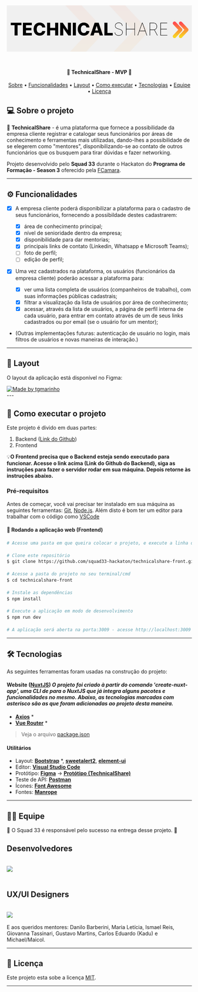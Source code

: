 
<h1 align="center">
    <img alt="TechnicalShare" title="#TechnicalShare" src="./assets/technicalshare-banner.png" style="min-width: 420px; margin: 20px 0"/>
</h1>

<h4 align="center"> 
	🍊 TechnicalShare - MVP 🍊
</h4>

<p align="center">
 <a href="#-sobre-o-projeto">Sobre</a> •
 <a href="#-funcionalidades">Funcionalidades</a> •
 <a href="#-layout">Layout</a> • 
 <a href="#-como-executar-o-projeto">Como executar</a> • 
 <a href="#-tecnologias">Tecnologias</a> • 
 <a href="#-equipe">Equipe</a> • 
 <a href="#user-content--licença">Licença</a>
</p>

## 💻 Sobre o projeto

🍊 **TechnicalShare** - é uma plataforma que fornece a possibilidade da empresa cliente registrar e catalogar seus funcionários por áreas de conhecimento e ferramentas mais utilizadas, dando-lhes a possibilidade de se elegerem como "mentores", disponibilizando-se ao contato de outros funcionários que os busquem para tirar dúvidas e fazer networking.

Projeto desenvolvido pelo **Squad 33** durante o Hackaton do **Programa de Formação - Season 3** oferecido pela [FCamara](https://digital.fcamara.com.br/programadeformacao#).

---

## ⚙️ Funcionalidades

- [x] A empresa cliente poderá disponibilizar a plataforma para o cadastro de seus funcionários, fornecendo a possibildade destes cadastrarem:

  - [x] área de conhecimento principal;
  - [x] nível de senioridade dentro da empresa;
  - [x] disponibilidade para dar mentorias;
  - [x] principais links de contato (Linkedin, Whatsapp e Microsoft Teams);
  - [ ] foto de perfil;
  - [ ] edição de perfil;

- [x] Uma vez cadastrados na plataforma, os usuários (funcionários da empresa cliente) poderão acessar a plataforma para:
  - [x] ver uma lista completa de usuários (companheiros de trabalho), com suas informações públicas cadastrais;
  - [x] filtrar a visualização da lista de usuários por área de conhecimento;
  - [x] acessar, através da lista de usuários, a página de perfil interna de cada usuário, para entrar em contato através de um de seus links cadastrados ou por email (se o usuário for um mentor);

* (Outras implementações futuras: autenticação de usuário no login, mais filtros de usuários e novas maneiras de interação.)
---

## 🎨 Layout

O layout da aplicação está disponível no Figma:

<a href="https://www.figma.com/proto/KrEuJnV7qzR88PpdSF6lzp/Entregaveis-Fcamara?node-id=4%3A2833&scaling=min-zoom&page-id=0%3A1&starting-point-node-id=4%3A2833">
  <img alt="Made by tgmarinho" src="https://img.shields.io/badge/Acessar%20Layout%20-Figma-%2304D361">
</a>
<br>
---

## 🚀 Como executar o projeto

Este projeto é divido em duas partes:

1. Backend (<a href="https://github.com/squad33-hackaton/technicalshare-api">Link do Github</a>)
2. Frontend

💡**O Frontend precisa que o Backend esteja sendo executado para funcionar. Acesse o link acima (Link do Github do Backend), siga as instruções para fazer o servidor rodar em sua máquina. Depois retorne às instruções abaixo.**

### Pré-requisitos

Antes de começar, você vai precisar ter instalado em sua máquina as seguintes ferramentas:
[Git](https://git-scm.com), [Node.js](https://nodejs.org/en/).
Além disto é bom ter um editor para trabalhar com o código como [VSCode](https://code.visualstudio.com/)

#### 🧭 Rodando a aplicação web (Frontend)

```bash
# Acesse uma pasta em que queira colocar o projeto, e execute a linha de comando (cmd.exe) ou o Git Bash a partir dela.

# Clone este repositório
$ git clone https://github.com/squad33-hackaton/technicalshare-front.git

# Acesse a pasta do projeto no seu terminal/cmd
$ cd technicalshare-front

# Instale as dependências
$ npm install

# Execute a aplicação em modo de desenvolvimento
$ npm run dev

# A aplicação será aberta na porta:3009 - acesse http://localhost:3009

```

---

## 🛠 Tecnologias

As seguintes ferramentas foram usadas na construção do projeto:

#### **Website** ([NuxtJS](https://nuxtjs.org/)) _O projeto foi criado à partir do comando 'create-nuxt-app', uma CLI de para o NuxtJS que já integra alguns pacotes e funcionalidades no mesmo. Abaixo, as tecnologias marcadas com asterisco são as que foram adicionadas ao projeto desta maneira._

- **[Axios](https://github.com/axios/axios)** \*
- **[Vue Router](https://router.vuejs.org/)** \*

> Veja o arquivo [package.json](https://github.com/squad33-hackaton/technicalshare-front/blob/main/package.json)

#### **Utilitários**

- Layout: **[Bootstrap](https://github.com/axios/axios)** \*, **[sweetalert2](https://sweetalert2.github.io/)**, **[element-ui](https://element.eleme.io/#/en-US)**
- Editor: **[Visual Studio Code](https://code.visualstudio.com/)**
- Protótipo: **[Figma](https://www.figma.com/)** → **[Protótipo (TechnicalShare)](https://www.figma.com/file/1SxgOMojOB2zYT0Mdk28lB/Ecoleta)**
- Teste de API: **[Postman](https://www.postman.com/)**
- Ícones: **[Font Awesome](https://fontawesome.com/)**
- Fontes: **[Manrope](https://fonts.google.com/specimen/Manrope)**

---

## 👨‍💻 Equipe

🧡 O Squad 33 é responsável pelo sucesso na entrega desse projeto. 👏

<h2>Desenvolvedores</h2>
<br>
<img src="https://miro.medium.com/max/1400/1*hOEYu0ab06m0wLexZdJqyA.jpeg">
<br>
<br>
<h2>UX/UI Designers</h2>
<br>
<img src="https://miro.medium.com/max/1400/1*lTXfT4TGuzze-xVTVpCnaA.png">
<br>
<p>E aos queridos mentores: Danilo Barberini, Maria Letícia, Ismael Reis, Giovanna Tassinari, Gustavo Martins, Carlos Eduardo (Kadu) e Michael/Maicol.</p>

---

## 📝 Licença

Este projeto esta sobe a licença [MIT](./LICENSE).

---
